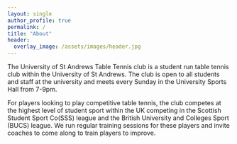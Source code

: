 ```yaml
---
layout: single
author_profile: true
permalink: /
title: "About"
header:
  overlay_image: /assets/images/header.jpg
---
```


The University of St Andrews Table Tennis club is a student run table tennis club within the University of St Andrews. The club is open to all students and staff at the university and meets every Sunday in the University Sports Hall from 7-9pm.

For players looking to play competitive table tennis, the club competes at the highest level of student sport within the UK competing in the Scottish Student Sport Co(SSS) league and the British University and Colleges Sport (BUCS) league. We run regular training sessions for these players and invite coaches to come along to train players to improve.

